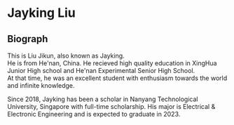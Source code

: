 <!DOCTYPE html>
<html lang="en">
<head>
    <title>Jayking Liu's personal website</title>
    <meta http-equiv="Content-Type" content="text/html; charset=utf-8" />
<style>
body {
  background-image: url('bg.png');
  background-repeat: no-repeat;
}
</style>
<body>
<h1>
Jayking Liu
</h1>
  <h2>Biograph</h2>
  <p>
    This is Liu Jikun, also known as Jayking. <br>  He is from He'nan, China. He recieved high quality education in XingHua Junior High school and He'nan Experimental Senior High School. <br>  At that time, he was an excellent student with enthusiasm towards the world and infinite knowledge.
  </p>
  <p>
    Since 2018, Jayking has been a scholar in Nanyang Technological University, Singapore with full-time scholarship. His major is Electrical & Electronic Engineering and is expected to graduate in 2023.
  </p>
</body>
